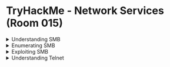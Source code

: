 #  TryHackMe - Network Services (Room 015)

<details><summary>Understanding SMB</summary>
<p>

![](/Network%20Services/images/smb.png)

SMB (Server Message Block Protocol) is a client-server communication protocol used for sharing access to files, printers, serial ports and other resources on a network

Servers make file systems and other resources (printers, named pipes, APIs) available to clients on the network. Client computers may have their own hard disks, but they also want access to the shared file systems and printers on the servers

The SMB protocol is known as a __response-request protocol__ - meaning that it transmits multiple mesasges between the client and server to establish a connection. Clients connect to servers using TCP/IP (actually NetBIOS over TCP/IP as specified in RFC1001 and RFC1002), NetBEUI or IPX/SPX

Once a connection is established, clients can then send commands (SMBs) to the server that allow them to access shares, open files, read and write files, etc...

Microsoft Windows operating systems since Windows 95 have included client and server SMB protocol support. Samba, an open source server that supports the SMB protocol, was released for Unix systems

</p>
</details>

<details><summary>Enumerating SMB</summary>
<p>
	
![](/Network%20Services/images/smb2.png)

Enumeration is the process of gathering informaton on a target in order to find potential attack vectors and aid in exploitation

This process is essential for an attack to be successful, as wasting time with exploits that either do not work or can crash the system can be a waste of energy. Enumeration can be used to gather usernames, passwords, network information, hostnames, application data, services, or any other information

Typically, there are SMB share drives on a server that can be connected to and used to view or transfer files. SMB can often be a great starting point for an attacker looking to discover sensitive information

First step of enumeration is conducting a port scan to find out as much information as you can about the services, appications, structure and OS of the target machine. The `-A` flag for nmap enables __OS detection, Version detection, Script scanning and Traceroute__ all in one and the `-p-` flagf enables scanning across all ports (65,535)

Enum4Linux is a tool used to enumerate SMB shares on both Windows and Linux systems. It is basically a wrapper around the tols in the Samba package and makes it easy to quickly extract information from the target pertaining to SMB. Installed by default on Kali and Parrot but can install from the [official Github]https://github.com/portcullislabs/enum4linux)

The syntax for Enum4Linux is simple - `enum4linux [options] ip`

TAG | FUNCTION
------------ | -------------
-U | get userlist
-M | get machine list
-N | get namelist dump
-S | get sharelist
-P | get password policy information
-G | get group and member list
-A | all of the above (full basic enumeration)


</p>
</details>

<details><summary>Exploiting SMB</summary>
<p>
	
![](/Network%20Services/images/exploit.png)

While there are vulnerabilities such as [CVE-2017-7494](https://www.cvedetails.com/cve/CVE-2017-7494/) that can allow remote code execution by exploiting SMB, you are more likely to encounter a situation where the best way into a system is due to misconfigurations in the system

In this case, we are going to be exploiting anonymous SMB share access - a common misconfiguration that can allow us to gain information that will lead to a shell

From our enumeration, we know:

	* The SMB share location
	* The name of an interesting SMB share

SMBClient is part of the default Samba suite. While it is available by default on Kali and Parrot, you can find the documentation [here](https://www.samba.org/samba/docs/current/man-html/smbclient.1.html) if you need to install it

We can remotely access the SMB share using the syntax:

	`smbclient //[IP]/[SHARE]`

Followed by the tags:

	`-U [name]` to specify the user
	`-p [port]` to specify the port

</p>
</details>


<details><summary>Understanding Telnet</summary>
<p>
	
![](/Network%20Services/images/exploit.png)
	
Telnet is an application protocol which allows you to connect to and execute commands on a remote machine that is hosting a telnet server

The telnet client will establish a connection with the server. The client will then become a virtual terminal - allowing you to interact with the remote host

Telnet sends ALL messages in cleartext and has no specific security mechanisms. Thus, in many applications and services, Telnet has been replaced by SSH in most implementations

Telnet works when the user conects to the server using the Telnet protocol - entering __telnet__ into a command prompt. The user then executes commands on the server by using specific Telnet commands in the Telnet prompt. You can connect to a Telnet server with the following syntax:

	`telnet [ip] [port]`

</p>
</details>

